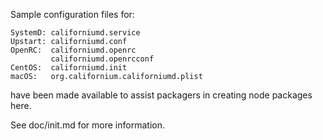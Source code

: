 Sample configuration files for:
```
SystemD: californiumd.service
Upstart: californiumd.conf
OpenRC:  californiumd.openrc
         californiumd.openrcconf
CentOS:  californiumd.init
macOS:   org.californium.californiumd.plist
```
have been made available to assist packagers in creating node packages here.

See doc/init.md for more information.

